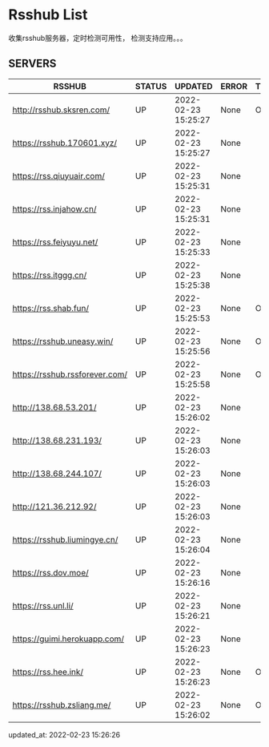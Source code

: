 # Rsshub List

收集rsshub服务器，定时检测可用性， 检测支持应用。。。


## SERVERS

|  RSSHUB   | STATUS  | UPDATED  | ERROR  | TWITTER |  
|  ----  | ----  | ----  | ----  | ---- |  
| http://rsshub.sksren.com/ | UP | 2022-02-23 15:25:27 | None |OK|  
| https://rsshub.170601.xyz/ | UP | 2022-02-23 15:25:27 | None ||  
| https://rss.qiuyuair.com/ | UP | 2022-02-23 15:25:31 | None ||  
| https://rss.injahow.cn/ | UP | 2022-02-23 15:25:31 | None ||  
| https://rss.feiyuyu.net/ | UP | 2022-02-23 15:25:33 | None ||  
| https://rss.itggg.cn/ | UP | 2022-02-23 15:25:38 | None ||  
| https://rss.shab.fun/ | UP | 2022-02-23 15:25:53 | None |OK|  
| https://rsshub.uneasy.win/ | UP | 2022-02-23 15:25:56 | None |OK|  
| https://rsshub.rssforever.com/ | UP | 2022-02-23 15:25:58 | None |OK|  
| http://138.68.53.201/ | UP | 2022-02-23 15:26:02 | None ||  
| http://138.68.231.193/ | UP | 2022-02-23 15:26:03 | None ||  
| http://138.68.244.107/ | UP | 2022-02-23 15:26:03 | None ||  
| http://121.36.212.92/ | UP | 2022-02-23 15:26:03 | None ||  
| https://rsshub.liumingye.cn/ | UP | 2022-02-23 15:26:04 | None ||  
| https://rss.dov.moe/ | UP | 2022-02-23 15:26:16 | None ||  
| https://rss.unl.li/ | UP | 2022-02-23 15:26:21 | None ||  
| https://guimi.herokuapp.com/ | UP | 2022-02-23 15:26:23 | None ||  
| https://rss.hee.ink/ | UP | 2022-02-23 15:26:23 | None |OK|  
| https://rsshub.zsliang.me/ | UP | 2022-02-23 15:26:02 | None |OK|  
  

updated_at: 2022-02-23 15:26:26  
